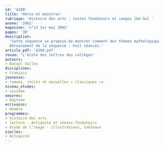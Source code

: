 ```yaml
---
id: '4280'
title: 'Héros et monstres'
rubrique: 'Histoire des arts : textes fondateurs et images [6e-5e] '
annee: '2001'
magazine: 'n°13 1er mai 2002'
pages: '38'
description: 
  'Cette séquence se propose de montrer comment des thèmes mythologiques développés dans les textes fondateurs ont été différemment interprétés par les artistes de l’Antiquité à nos jours. Il s’agit à la fois de faire découvrir la mythologie gréco-romaine et la permanence culturelle de certains mythes à travers le langage, l’art et la littérature de jeunesse, de s’approprier les textes fondateurs par l’image et l’oral, et de commencer à apprendre à lire des images qui ont une fonction narrative ou argumentative. Les grands thèmes mythiques de l’Antiquité ont été abondamment figurés par les peintres et les sculpteurs dès l’Antiquité et sans cesse réactivés au cours de l’histoire par les arts et la littérature. Cet article les aborde à travers la thématique des héros et des monstres, et étudie plus particulièrement l’épisode d’Ulysse et les Sirènes (d’un vase antique à un tableau moderne d’André Bauchant) et celui d’Hercule et l’Hydre de Lerne (d’un vase antique à un dessin de Plantu). L’étude des images est envisagée en liaison avec des activités de lecture de textes, mais également de vocabulaire et de recherche documentaire. La séquence se termine par l’écriture d’un texte narratif racontant l’épisode du lion de Némée.
  Déroulement de la séquence : huit séances.'
article_pdf: '4280.pdf'
revue: 'L’école des lettres des collèges'
auteurs:
- Daniel Salles
disciplines:
- français
jeunesse:
- romans, récits et nouvelles « classiques »s
niveau_etudes:
- sixième
oeuvres:
- Odyssée
ecrivains:
- Homère
programmes:
- histoire des arts
- lecture - Antiquité et textes fondateurs
- étude de l’image - illustrations, tableaux
siecles:
- Antiquité
---
```

